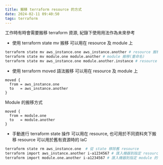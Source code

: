```yaml
---
title: 搬移 terraform resource 的方式
date: 2024-02-11 09:40:50
tags: terraform
---
```


工作時有時會需要搬移 terraform 資源, 紀錄下使用用法作為未來參考

* 使用 terraform state mv 搬移
可以用在 resource 及 module 上
```bash
terraform state mv aws_instance.one aws_instance.another # resource 搬移(重命名)
terraform state mv module.one module.another # module 搬移(重命名)
terraform state mv aws_instance.one module.another.instance # resource 搬移至 module 內
```

* 使用 terraform moved 語法搬移
可以用在 resource 及 module 上
```
moved {
  from = aws_instance.one
  to   = aws_instance.another
}
```
Module 的搬移方式
```
moved {
  from = module.one
  to   = module.another
}
```

* 手動進行 terraform state 操作
可以用在 resource, 也可用於不同資料夾下搬移 resource
可以用於舊有資源時的 IaC
```bash
terraform state rm aws_instance.one  # 從 state 移除舊 resource
terraform import aws_instance.another i-a1234567 # 匯入機器到指定 resource
terraform import module.one.another i-a1234567 # 匯入機器到指定 module 的 resource
```
